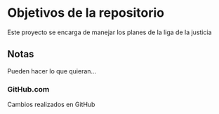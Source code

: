 # Objetivos de la repositorio

Este proyecto se encarga de manejar los planes de la liga de la justicia


## Notas
Pueden hacer lo que quieran...

### GitHub.com
Cambios realizados en GitHub
